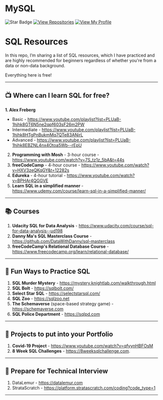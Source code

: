 # MySQL

![Star Badge](https://img.shields.io/static/v1?label=%F0%9F%8C%9F&message=If%20Useful&style=style=flat&color=BC4E99)
[![View Repositories](https://img.shields.io/badge/View-My_Repositories-blue?logo=GitHub)](https://github.com/yaswanthteja?tab=repositories)
[![View My Profile](https://img.shields.io/badge/View-My_Profile-green?logo=GitHub)](https://github.com/yaswanthteja)

# SQL Resources


In this repo, I’m sharing a list of SQL resources, which I have practiced and are highly recommended for beginners regardless of whether you're from a data or non-data background.

Everything here is free!

***

## 📺 Where can I learn SQL for free?
**1. Alex Freberg**
- Basic - https://www.youtube.com/playlist?list=PLUaB-1hjhk8GT6N5ne2qpf603sF26m2PW
- Intermediate - https://www.youtube.com/playlist?list=PLUaB-1hjhk8HTgPnBukmMq7QTe83ANirL
- Advanced - https://www.youtube.com/playlist?list=PLUaB-1hjhk8EBZNL4nx4Otoa5Wb--rEpU
2. **Programming with Mosh** - 3-hour course - https://www.youtube.com/watch?v=7S_tz1z_5bA&t=44s
3. **freeCodeCamp** - 4-hour course - https://www.youtube.com/watch?v=HXV3zeQKqGY&t=12282s
4. **Edureka** - 4-hour tutorial - https://www.youtube.com/watch?v=BPHAr4QGGVE
5.  **Learn SQL in a simplified manner** - https://www.udemy.com/course/learn-sql-in-a-simplified-manner/

***

## 📚 Courses
1. **Udacity SQL for Data Analysis** - https://www.udacity.com/course/sql-for-data-analysis--ud198
2. **Danny Ma's SQL Masterclass Course** - https://github.com/DataWithDanny/sql-masterclass
3. **freeCodeCamp's Relational Database Course** - https://www.freecodecamp.org/learn/relational-database/

***

## 🔎 Fun Ways to Practice SQL
1. **SQL Murder Mystery** - https://mystery.knightlab.com/walkthrough.html
2. **SQL Bolt** - https://sqlbolt.com/
3. **Select Star SQL** - https://selectstarsql.com/
4. **SQL Zoo** - https://sqlzoo.net
5. **The Schemaverse** (space-based strategy game) - https://schemaverse.com
6. **SQL Police Department** - https://sqlpd.com

***

## 🔎 Projects to put into your Portfolio
1. **Covid-19 Project** - https://www.youtube.com/watch?v=qfyynHBFOsM
2. **8 Week SQL Challenges** - https://8weeksqlchallenge.com. 
***

## 📝 Prepare for Technical Interview
1. DataLemur - https://datalemur.com
2. StrataScratch - https://platform.stratascratch.com/coding?code_type=1

***
